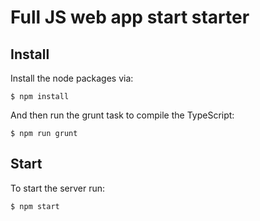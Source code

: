 # Full JS web app start starter

## Install

Install the node packages via:

`$ npm install`

And then run the grunt task to compile the TypeScript:

`$ npm run grunt`

## Start

To start the server run:

`$ npm start`